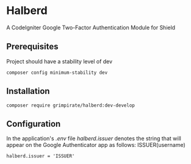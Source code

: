 # Halberd
A CodeIgniter Google Two-Factor Authentication Module for Shield
## Prerequisites
Project should have a stability level of dev
```
composer config minimum-stability dev
```
## Installation
```
composer require grimpirate/halberd:dev-develop
```
## Configuration
In the application's *.env* file *halberd.issuer* denotes the string that will appear on the Google Authenticator app as follows: ISSUER(username)
```
halberd.issuer = 'ISSUER'
```
